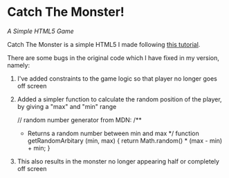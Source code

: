 # Catch The Monster! 
<em>A Simple HTML5 Game</em>

Catch The Monster is a simple HTML5 I made following [this tutorial](http://www.lostdecadegames.com/how-to-make-a-simple-html5-canvas-game/).

There are some bugs in the original code which I have fixed in my version, namely:

1) I've added constraints to the game logic so that player no longer goes off screen

2) Added a simpler function to calculate the random position of the player, by giving a "max" and "min" range



    // random number generator from MDN:
    /**
     * Returns a random number between min and max
     */
    function getRandomArbitary (min, max) {
        return Math.random() * (max - min) + min;
    }

3) This also results in the monster no longer appearing half or completely off screen 
